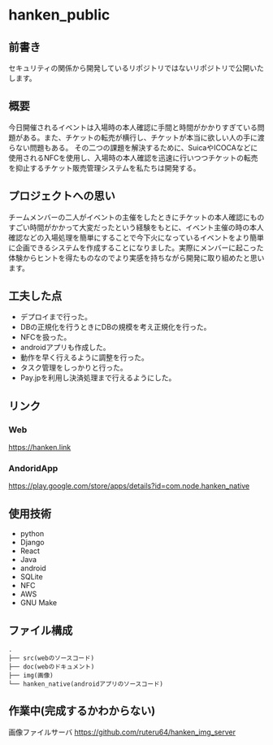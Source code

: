 # hanken_public

## 前書き

セキュリティの関係から開発しているリポジトリではないリポジトリで公開いたします。

## 概要

今日開催されるイベントは入場時の本人確認に手間と時間がかかりすぎている問題がある。また、チケットの転売が横行し、チケットが本当に欲しい人の手に渡らない問題もある。
その二つの課題を解決するために、SuicaやICOCAなどに使用されるNFCを使用し、入場時の本人確認を迅速に行いつつチケットの転売を抑止するチケット販売管理システムを私たちは開発する。


## プロジェクトへの思い

チームメンバーの二人がイベントの主催をしたときにチケットの本人確認にものすごい時間がかかって大変だったという経験をもとに、イベント主催の時の本人確認などの入場処理を簡単にすることで今下火になっているイベントをより簡単に企画できるシステムを作成することになりました。実際にメンバーに起こった体験からヒントを得たものなのでより実感を持ちながら開発に取り組めたと思います。

## 工夫した点

* デプロイまで行った。
* DBの正規化を行うときにDBの規模を考え正規化を行った。
* NFCを扱った。
* androidアプリも作成した。
* 動作を早く行えるように調整を行った。
* タスク管理をしっかりと行った。
* Pay.jpを利用し決済処理まで行えるようにした。


## リンク

### Web

https://hanken.link

### AndoridApp

https://play.google.com/store/apps/details?id=com.node.hanken_native


## 使用技術

* python
* Django
* React
* Java
* android
* SQLite
* NFC
* AWS
* GNU Make


## ファイル構成

```
.
├── src(webのソースコード)
├── doc(webのドキュメント)
├── img(画像)
└── hanken_native(androidアプリのソースコード)

```

## 作業中(完成するかわからない)

画像ファイルサーバ
https://github.com/ruteru64/hanken_img_server
